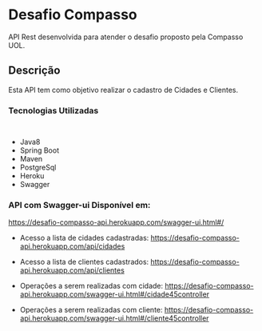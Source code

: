 # Desafio Compasso
API Rest desenvolvida para atender o desafio proposto pela Compasso UOL. 

## Descrição
Esta API tem como objetivo realizar o cadastro de Cidades e Clientes.

### Tecnologias Utilizadas
`` ``
* Java8
* Spring Boot
* Maven
* PostgreSql
* Heroku
* Swagger
`` ``

### API com Swagger-ui Disponível em:
https://desafio-compasso-api.herokuapp.com/swagger-ui.html#/

* Acesso a lista de cidades cadastradas: https://desafio-compasso-api.herokuapp.com/api/cidades

* Acesso a lista de clientes cadastrados: https://desafio-compasso-api.herokuapp.com/api/clientes

* Operações a serem realizadas com cidade:
https://desafio-compasso-api.herokuapp.com/swagger-ui.html#/cidade45controller

* Operações a serem realizadas com cliente: 
https://desafio-compasso-api.herokuapp.com/swagger-ui.html#/cliente45controller


